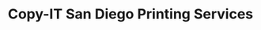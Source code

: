 ---
title: "Copy-IT San Diego Printing Services"
url: /la-mesa/copy-it-san-diego-printing-services/
shop: copyshop
---